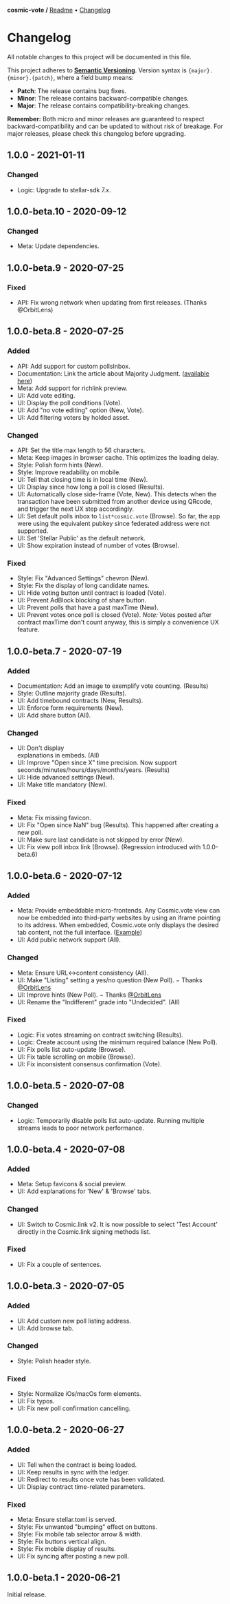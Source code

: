 **cosmic-vote /**
[Readme](https://cosmic.vote)
• [Changelog](https://cosmic.vote/CHANGELOG)

# Changelog

All notable changes to this project will be documented in this file.

This project adheres to **[Semantic
Versioning](https://semver.org/spec/v2.0.0.html)**. Version syntax is
`{major}.{minor}.{patch}`, where a field bump means:

- **Patch**: The release contains bug fixes.
- **Minor**: The release contains backward-compatible changes.
- **Major**: The release contains compatibility-breaking changes.

**Remember:** Both micro and minor releases are guaranteed to respect
backward-compatibility and can be updated to without risk of breakage. For major
releases, please check this changelog before upgrading.

## 1.0.0 - 2021-01-11

### Changed

- Logic: Upgrade to stellar-sdk 7.x.

## 1.0.0-beta.10 - 2020-09-12

### Changed

- Meta: Update dependencies.

## 1.0.0-beta.9 - 2020-07-25

### Fixed

- API: Fix wrong network when updating from first releases. (Thanks @OrbitLens)

## 1.0.0-beta.8 - 2020-07-25

### Added

- API: Add support for custom pollsInbox.
- Documentation: Link the article about Majority Judgment. ([available
  here](https://medium.com/cosmic-plus/cosmic-vote-1-introducing-majority-judgment-84a250380695?source=collection_home---4------0-----------------------))
- Meta: Add support for richlink preview.
- UI: Add vote editing.
- UI: Display the poll conditions (Vote).
- UI: Add "no vote editing" option (New, Vote).
- UI: Add filtering voters by holded asset.

### Changed

- API: Set the title max length to 56 characters.
- Meta: Keep images in browser cache. This optimizes the loading delay.
- Style: Polish form hints (New).
- Style: Improve readability on mobile.
- UI: Tell that closing time is in local time (New).
- UI: Display since how long a poll is closed (Results).
- UI: Automatically close side-frame (Vote, New). This detects when the
  transaction have been submitted from another device using QRcode, and trigger
  the next UX step accordingly.
- UI: Set default polls inbox to `list*cosmic.vote` (Browse). So far, the app
  were using the equivalent pubkey since federated address were not supported.
- UI: Set 'Stellar Public' as the default network.
- UI: Show expiration instead of number of votes (Browse).

### Fixed

- Style: Fix "Advanced Settings" chevron (New).
- Style: Fix the display of long candidate names.
- UI: Hide voting button until contract is loaded (Vote).
- UI: Prevent AdBlock blocking of share button.
- UI: Prevent polls that have a past maxTime (New).
- UI: Prevent votes once poll is closed (Vote). _Note:_ Votes posted after
  contract maxTime don't count anyway, this is simply a convenience UX feature.

## 1.0.0-beta.7 - 2020-07-19

### Added

- Documentation: Add an image to exemplify vote counting. (Results)
- Style: Outline majority grade (Results).
- UI: Add timebound contracts (New, Results).
- UI: Enforce form requirements (New).
- UI: Add share button (All).

### Changed

- UI: Don't display <aside> explanations in embeds. (All)
- UI: Improve "Open since X" time precision. Now support
  seconds/minutes/hours/days/months/years. (Results)
- UI: Hide advanced settings (New).
- UI: Make title mandatory (New).

### Fixed

- Meta: Fix missing favicon.
- UI: Fix "Open since NaN" bug (Results). This happened after creating a new
  poll.
- UI: Make sure last candidate is not skipped by error (New).
- UI: Fix view poll inbox link (Browse). (Regression introduced with
  1.0.0-beta.6)

## 1.0.0-beta.6 - 2020-07-12

### Added

- Meta: Provide embeddable micro-frontends. Any Cosmic.vote view can now be
  embedded into third-party websites by using an iframe pointing to its address.
  When embedded, Cosmic.vote only displays the desired tab content, not the full
  interface. ([Example](https://codepen.io/cosmic-plus/full/NWxMEvW))
- UI: Add public network support (All).

### Changed

- Meta: Ensure URL<->content consistency (All).
- UI: Make "Listing" setting a yes/no question (New Poll). − Thanks [@OrbitLens]
- UI: Improve hints (New Poll). − Thanks [@OrbitLens]
- UI: Rename the "Indifferent" grade into "Undecided". (All)

### Fixed

- Logic: Fix votes streaming on contract switching (Results).
- Logic: Create account using the minimum required balance (New Poll).
- UI: Fix polls list auto-update (Browse).
- UI: Fix table scrolling on mobile (Browse).
- UI: Fix inconsistent consensus confirmation (Vote).

## 1.0.0-beta.5 - 2020-07-08

### Changed

- Logic: Temporarily disable polls list auto-update. Running multiple streams
  leads to poor network performance.

## 1.0.0-beta.4 - 2020-07-08

### Added

- Meta: Setup favicons & social preview.
- UI: Add explanations for 'New' & 'Browse' tabs.

### Changed

- UI: Switch to Cosmic.link v2. It is now possible to select 'Test Account'
  directly in the Cosmic.link signing methods list.

### Fixed

- UI: Fix a couple of sentences.

## 1.0.0-beta.3 - 2020-07-05

### Added

- UI: Add custom new poll listing address.
- UI: Add browse tab.

### Changed

- Style: Polish header style.

### Fixed

- Style: Normalize iOs/macOs form elements.
- UI: Fix typos.
- UI: Fix new poll confirmation cancelling.

## 1.0.0-beta.2 - 2020-06-27

### Added

- UI: Tell when the contract is being loaded.
- UI: Keep results in sync with the ledger.
- UI: Redirect to results once vote has been validated.
- UI: Display contract time-related parameters.

### Fixed

- Meta: Ensure stellar.toml is served.
- Style: Fix unwanted "bumping" effect on buttons.
- Style: Fix mobile tab selector arrow & width.
- Style: Fix buttons vertical align.
- Style: Fix mobile display of results.
- UI: Fix syncing after posting a new poll.

## 1.0.0-beta.1 - 2020-06-21

Initial release.

[@orbitlens]: https://keybase.io/orbitlens
